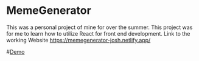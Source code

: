 # MemeGenerator
This was a personal project of mine for over the summer. This project was for me to learn how to utilize React for front end development.
Link to the working Website https://memegenerator-josh.netlify.app/ 

#[Demo](https://youtu.be/3NQXit04PWo?si=dCs6-VjnGGafAh1F)
